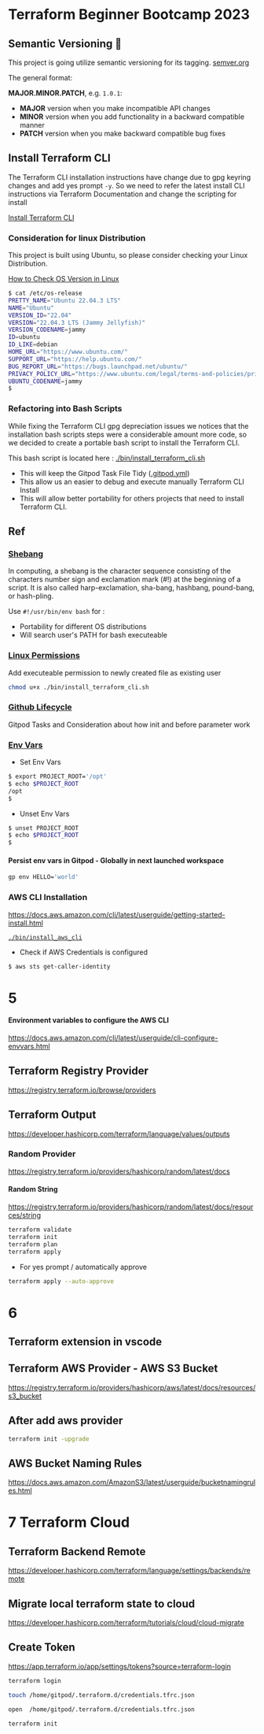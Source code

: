 # Terraform Beginner Bootcamp 2023

## Semantic Versioning :mage:

This project is going utilize semantic versioning for its tagging.
[semver.org](https://semver.org/) 

The general format: 

**MAJOR.MINOR.PATCH**, e.g. `1.0.1`:

- **MAJOR** version when you make incompatible API changes
- **MINOR** version when you add functionality in a backward compatible manner
- **PATCH** version when you make backward compatible bug fixes

## Install Terraform CLI

The Terraform CLI installation instructions have change due to gpg keyring changes and add yes prompt `-y`. So we need to refer the latest install CLI instructions via Terraform Documentation and change the scripting for install

[Install Terraform CLI](https://developer.hashicorp.com/terraform/tutorials/aws-get-started/install-cli)

### Consideration for linux Distribution

This project is built using Ubuntu, so please consider checking your Linux Distribution.

[How to Check OS Version in Linux](https://www.cyberciti.biz/faq/how-to-check-os-version-in-linux-command-line/)

```bash
$ cat /etc/os-release
PRETTY_NAME="Ubuntu 22.04.3 LTS"
NAME="Ubuntu"
VERSION_ID="22.04"
VERSION="22.04.3 LTS (Jammy Jellyfish)"
VERSION_CODENAME=jammy
ID=ubuntu
ID_LIKE=debian
HOME_URL="https://www.ubuntu.com/"
SUPPORT_URL="https://help.ubuntu.com/"
BUG_REPORT_URL="https://bugs.launchpad.net/ubuntu/"
PRIVACY_POLICY_URL="https://www.ubuntu.com/legal/terms-and-policies/privacy-policy"
UBUNTU_CODENAME=jammy
$ 
```

### Refactoring into Bash Scripts

While fixing the Terraform CLI gpg depreciation issues we notices that the installation bash scripts steps were a considerable amount more code, so we decided to create a portable bash script to install the Terraform CLI. 

This bash script is located here : [./bin/install_terraform_cli.sh](./bin/install_terraform_cli.sh)

- This will keep the Gitpod Task File Tidy ([.gitpod.yml](.gitpod.yml))
- This allow us an easier to debug and execute manually Terraform CLI Install
- This will allow better portability for others projects that need to install Terraform CLI. 

## Ref

### [Shebang](https://en.wikipedia.org/wiki/Shebang_(Unix))
In computing, a shebang is the character sequence consisting of the characters number sign and exclamation mark (#!) at the beginning of a script. It is also called  harp-exclamation, sha-bang, hashbang, pound-bang, or hash-pling.

Use `#!/usr/bin/env bash` for :
- Portability for different OS distributions
- Will search user's PATH for bash executeable
### [Linux Permissions](https://en.wikipedia.org/wiki/File-system_permissions)
Add executeable permission to newly created file as existing user
```bash
chmod u+x ./bin/install_terraform_cli.sh
```
### [Github Lifecycle](https://www.gitpod.io/docs/configure/workspaces/tasks)
Gitpod Tasks and Consideration about how init and before parameter work

### [Env Vars](https://www.cyberciti.biz/faq/set-environment-variable-linux/)

- Set Env Vars
```sh
$ export PROJECT_ROOT='/opt'
$ echo $PROJECT_ROOT
/opt
$
```
- Unset Env Vars
```sh
$ unset PROJECT_ROOT
$ echo $PROJECT_ROOT
$ 
```

#### Persist env vars in Gitpod - Globally in next launched workspace
```sh
gp env HELLO='world'
```

### AWS CLI Installation

https://docs.aws.amazon.com/cli/latest/userguide/getting-started-install.html

[`./bin/install_aws_cli`](./bin/install_aws_cli)

- Check if AWS Credentials is configured
```sh
$ aws sts get-caller-identity
```
# 5
#### Environment variables to configure the AWS CLI
https://docs.aws.amazon.com/cli/latest/userguide/cli-configure-envvars.html
## Terraform Registry Provider
https://registry.terraform.io/browse/providers
## Terraform Output
https://developer.hashicorp.com/terraform/language/values/outputs
### Random Provider
https://registry.terraform.io/providers/hashicorp/random/latest/docs
#### Random String
https://registry.terraform.io/providers/hashicorp/random/latest/docs/resources/string
```sh
terraform validate
terraform init
terraform plan
terraform apply
```
- For yes prompt / automatically approve
```sh
terraform apply --auto-approve
```

# 6
## Terraform extension in vscode
## Terraform AWS Provider - AWS S3 Bucket
https://registry.terraform.io/providers/hashicorp/aws/latest/docs/resources/s3_bucket
## After add aws provider
```sh
terraform init -upgrade
```
## AWS Bucket Naming Rules
https://docs.aws.amazon.com/AmazonS3/latest/userguide/bucketnamingrules.html

# 7 Terraform Cloud
## Terraform Backend Remote
https://developer.hashicorp.com/terraform/language/settings/backends/remote
## Migrate local terraform state to cloud
https://developer.hashicorp.com/terraform/tutorials/cloud/cloud-migrate
## Create Token
https://app.terraform.io/app/settings/tokens?source=terraform-login
```sh
terraform login
```
```sh
touch /home/gitpod/.terraform.d/credentials.tfrc.json
```
```sh
open  /home/gitpod/.terraform.d/credentials.tfrc.json
```
```sh
terraform init
```